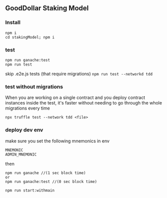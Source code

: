 ## GoodDollar Staking Model

### Install

```
npm i
cd stakingModel; npm i
```

### test

```
npm run ganache:test
npm run test
```

skip .e2e.js tests (that require migrations)
`npm run test --networkd tdd`

### test without migrations

When you are working on a single contract and you deploy contract instances inside the test, it's faster without needing to go through the whole migrations every time

`npx truffle test --network tdd <file>`

### deploy dev env

make sure you set the following mnemonics in env

```
MNEMONIC
ADMIN_MNEMONIC
```

then

```
npm run ganache //(1 sec block time)
or
npm run ganache:test //(0 sec block time)

npm run start:withmain
```
